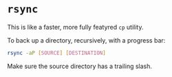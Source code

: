 # `rsync`

This is like a faster, more fully featyred `cp` utility.

To back up a directory, recursively, with a progress bar:

```bash
rsync -aP [SOURCE] [DESTINATION]
```

Make sure the source directory has a trailing slash.
